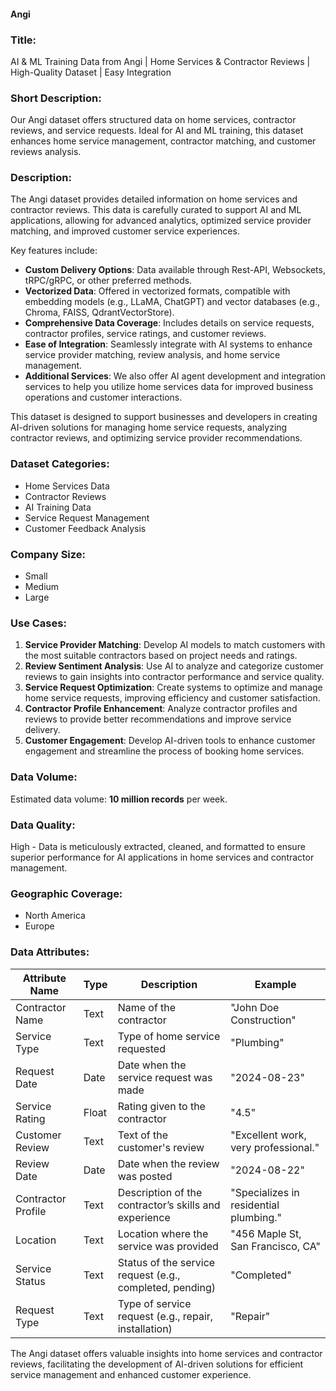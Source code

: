 #### Angi

### Title:
AI & ML Training Data from Angi | Home Services & Contractor Reviews | High-Quality Dataset | Easy Integration

### Short Description:
Our Angi dataset offers structured data on home services, contractor reviews, and service requests. Ideal for AI and ML training, this dataset enhances home service management, contractor matching, and customer reviews analysis.

### Description:
The Angi dataset provides detailed information on home services and contractor reviews. This data is carefully curated to support AI and ML applications, allowing for advanced analytics, optimized service provider matching, and improved customer service experiences.

Key features include:
- **Custom Delivery Options**: Data available through Rest-API, Websockets, tRPC/gRPC, or other preferred methods.
- **Vectorized Data**: Offered in vectorized formats, compatible with embedding models (e.g., LLaMA, ChatGPT) and vector databases (e.g., Chroma, FAISS, QdrantVectorStore).
- **Comprehensive Data Coverage**: Includes details on service requests, contractor profiles, service ratings, and customer reviews.
- **Ease of Integration**: Seamlessly integrate with AI systems to enhance service provider matching, review analysis, and home service management.
- **Additional Services**: We also offer AI agent development and integration services to help you utilize home services data for improved business operations and customer interactions.

This dataset is designed to support businesses and developers in creating AI-driven solutions for managing home service requests, analyzing contractor reviews, and optimizing service provider recommendations.

### Dataset Categories:
- Home Services Data
- Contractor Reviews
- AI Training Data
- Service Request Management
- Customer Feedback Analysis

### Company Size:
- Small
- Medium
- Large

### Use Cases:
1. **Service Provider Matching**: Develop AI models to match customers with the most suitable contractors based on project needs and ratings.
2. **Review Sentiment Analysis**: Use AI to analyze and categorize customer reviews to gain insights into contractor performance and service quality.
3. **Service Request Optimization**: Create systems to optimize and manage home service requests, improving efficiency and customer satisfaction.
4. **Contractor Profile Enhancement**: Analyze contractor profiles and reviews to provide better recommendations and improve service delivery.
5. **Customer Engagement**: Develop AI-driven tools to enhance customer engagement and streamline the process of booking home services.

### Data Volume:
Estimated data volume: **10 million records** per week.

### Data Quality:
High - Data is meticulously extracted, cleaned, and formatted to ensure superior performance for AI applications in home services and contractor management.

### Geographic Coverage:
- North America
- Europe

### Data Attributes:

| Attribute Name           | Type    | Description                                             | Example                                        |
|--------------------------|---------|---------------------------------------------------------|------------------------------------------------|
| Contractor Name          | Text    | Name of the contractor                                 | "John Doe Construction"                       |
| Service Type             | Text    | Type of home service requested                         | "Plumbing"                                     |
| Request Date             | Date    | Date when the service request was made                 | "2024-08-23"                                   |
| Service Rating           | Float   | Rating given to the contractor                         | "4.5"                                          |
| Customer Review          | Text    | Text of the customer's review                          | "Excellent work, very professional."           |
| Review Date              | Date    | Date when the review was posted                        | "2024-08-22"                                   |
| Contractor Profile       | Text    | Description of the contractor’s skills and experience   | "Specializes in residential plumbing."         |
| Location                 | Text    | Location where the service was provided                | "456 Maple St, San Francisco, CA"              |
| Service Status           | Text    | Status of the service request (e.g., completed, pending) | "Completed"                                    |
| Request Type             | Text    | Type of service request (e.g., repair, installation)    | "Repair"                                       |

The Angi dataset offers valuable insights into home services and contractor reviews, facilitating the development of AI-driven solutions for efficient service management and enhanced customer experience.